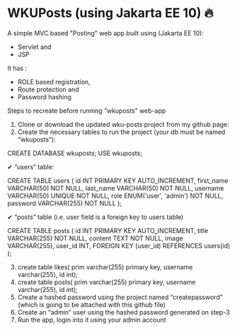 # WKUPosts (using Jakarta EE 10) 🔥

A simple MVC based "Posting" web app built using (Jakarta EE 10):

- Servlet and
- JSP

It has :

- ROLE based registration,
- Route protection and
- Password hashing

Steps to recreate before running “wkuposts” web-app
1) Clone or download the updated wku-posts project from my github page:
2) Create the necessary tables to run the project (your db must be named “wkuposts”):

CREATE DATABASE wkuposts;
USE wkuposts;

✔ “users” table: 

CREATE TABLE users (
    id INT PRIMARY KEY AUTO_INCREMENT,
    first_name VARCHAR(50) NOT NULL,
    last_name VARCHAR(50) NOT NULL,
    username VARCHAR(50) UNIQUE NOT NULL,
    role ENUM('user', 'admin') NOT NULL,
    password VARCHAR(255) NOT NULL
);

✔ “posts” table (i.e. user field is a foreign key to users table)

CREATE TABLE posts (
    id INT PRIMARY KEY AUTO_INCREMENT,
    title VARCHAR(255) NOT NULL,
    content TEXT NOT NULL,
    image VARCHAR(255),
    user_id INT,
    FOREIGN KEY (user_id) REFERENCES users(id)
);


3)    create table likes(
     prim varchar(255) primary key,
     username varchar(255),
     id int);
4)    create table posts(
     prim varchar(255) primary key,
     username varchar(255),
     id int);
5) Create a hashed password using the project named “createpassword” (which is going to be
attached with this github file)
6) Create an “admin” user using the hashed password generated on step-3
7) Run the app, login into it using your admin account
